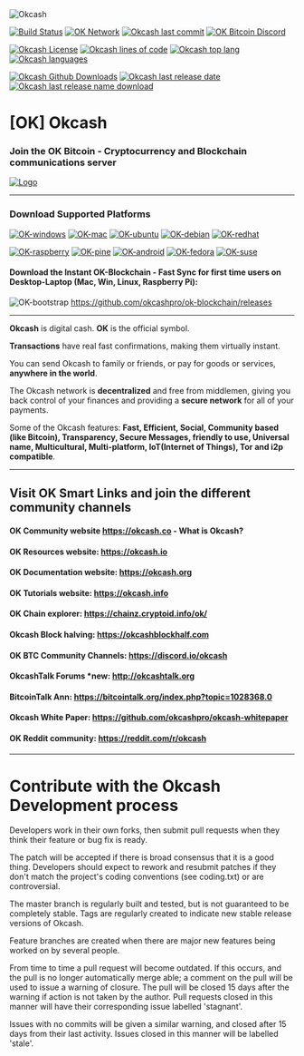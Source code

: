 
<img alt="Okcash" src="https://i.imgur.com/9N1ZIVK.jpg">

[![Build Status](https://img.shields.io/travis/okcashpro/okcash/master?style=flat-square)](https://travis-ci.com/okcashpro/okcash) [![OK Network](https://img.shields.io/badge/network%20status-stable-brightgreen.svg?style=flat-square)](http://explorer.okcash.co) [![Okcash last commit](https://img.shields.io/github/last-commit/okcashpro/okcash?style=flat-square)](https://github.com/okcashpro/okcash) [![OK Bitcoin Discord](https://img.shields.io/discord/213747404745211904?label=discord&style=flat-square)](https://discord.gg/okcash)

[![Okcash License](https://img.shields.io/github/license/okcashpro/okcash?color=green&style=flat-square)](https://github.com/okcashpro/okcash/blob/master/COPYING)  [![Okcash lines of code](https://img.shields.io/tokei/lines/github/okcashpro/okcash?style=flat-square)](https://github.com/okcashpro/okcash) [![Okcash top lang](https://img.shields.io/github/languages/top/okcashpro/okcash?style=flat-square)](https://github.com/okcashpro/okcash) [![Okcash languages](https://img.shields.io/github/languages/count/okcashpro/okcash?style=flat-square)](https://github.com/okcashpro/okcash)

[![Okcash Github Downloads](https://img.shields.io/github/downloads/okcashpro/okcash/total.svg?style=flat-square)](https://github.com/okcashpro/okcash) [![Okcash last release date](https://img.shields.io/github/release-date/okcashpro/okcash?label=latest%20release&style=flat-square)](https://github.com/okcashpro/okcash/releases/latest) [![Okcash last release name download](https://img.shields.io/github/v/release/okcashpro/okcash?label=release%20download&style=flat-square)](https://github.com/okcashpro/okcash/releases/latest)

# [OK] Okcash

### Join the OK Bitcoin - Cryptocurrency and Blockchain communications server
<a href="https://discord.io/cryptocurrency">
    <img alt="Logo" src="https://discordapp.com/api/guilds/213747404745211904/widget.png?style=banner2">
  </a>

-------------------

### Download Supported Platforms

[![OK-windows](http://i.imgur.com/kJIvcip.png)](https://okcash.org/#jf_download) [![OK-mac](http://i.imgur.com/eW5Hlpc.png)](https://okcash.org/#jf_download) [![OK-ubuntu](http://imgur.com/orQ2ta4.png)](https://okcash.org/#jf_download) [![OK-debian](https://i.imgur.com/pPS1OOx.png)](https://okcash.org/#jf_download)  [![OK-redhat](https://i.imgur.com/3AwIKyy.png)](https://okcash.org/#jf_download) 

[![OK-raspberry](http://imgur.com/UJNvyax.png)](https://okcash.org/#jf_download)  [![OK-pine](http://imgur.com/bUpbcNL.png)](https://okcash.org/#jf_download) [![OK-android](http://i.imgur.com/Tx4q5Dc.png)](https://okcash.org/#jf_download) [![OK-fedora](https://i.imgur.com/WCovlZx.png)](https://okcash.org/#jf_download) [![OK-suse](https://i.imgur.com/CBnNFOZ.png)](https://okcash.org/#jf_download)

#### Download the Instant OK-Blockchain - Fast Sync for first time users on Desktop-Laptop (Mac, Win, Linux, Raspberry Pi): 
![OK-bootstrap](http://i.imgur.com/edwu0MM.png) https://github.com/okcashpro/ok-blockchain/releases

--------------------

**Okcash** is digital cash. **OK** is the official symbol. 

**Transactions** have real fast confirmations, making them virtually instant. 

You can send Okcash to family or friends, or pay for goods or services, **anywhere in the world**.

The Okcash network is **decentralized** and free from middlemen, giving you back control of your finances and providing a **secure network** for all of your payments. 

Some of the Okcash features: **Fast, Efficient, Social, Community based (like Bitcoin), Transparency, Secure Messages, friendly to use, Universal name, Multicultural, Multi-platform, IoT(Internet of Things), Tor and i2p compatible**.

--------------------

## Visit OK Smart Links and join the different community channels

#### OK Community website  https://okcash.co - What is Okcash?

#### OK Resources website:  https://okcash.io

#### OK Documentation website:  https://okcash.org

#### OK Tutorials website:  https://okcash.info

#### OK Chain explorer:  https://chainz.cryptoid.info/ok/

#### Okcash Block halving:  https://okcashblockhalf.com

#### OK BTC Community Channels: https://discord.io/okcash

#### OkcashTalk Forums *new:  http://okcashtalk.org

#### BitcoinTalk Ann: https://bitcointalk.org/index.php?topic=1028368.0

#### Okcash White Paper: https://github.com/okcashpro/okcash-whitepaper

#### OK Reddit community: https://reddit.com/r/okcash

-------------------

# Contribute with the Okcash Development process

Developers work in their own forks, then submit pull requests when
they think their feature or bug fix is ready.

The patch will be accepted if there is broad consensus that it is a
good thing.  Developers should expect to rework and resubmit patches
if they don't match the project's coding conventions (see coding.txt)
or are controversial.

The master branch is regularly built and tested, but is not guaranteed
to be completely stable. Tags are regularly created to indicate new
stable release versions of Okcash.

Feature branches are created when there are major new features being
worked on by several people.

From time to time a pull request will become outdated. If this occurs, and
the pull is no longer automatically merge able; a comment on the pull will
be used to issue a warning of closure. The pull will be closed 15 days
after the warning if action is not taken by the author. Pull requests closed
in this manner will have their corresponding issue labelled 'stagnant'.

Issues with no commits will be given a similar warning, and closed after
15 days from their last activity. Issues closed in this manner will be 
labelled 'stale'.


